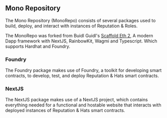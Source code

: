 ## Mono Repository

The Mono Repository (MonoRepo) consists of several packages used to build, deploy, and interact with instances of Reputation & Roles.

The MonoRepo was forked from Buidl Guidl's [Scaffold Eth 2](https://scaffoldeth.io/), A modern Dapp framework with NextJS, RainbowKit, Wagmi and Typescript. Which supports Hardhat and Foundry.

### Foundry
The Foundry package makes use of Foundry, a toolkit for developing smart contracts, to develop, test, and deploy Reputation & Hats smart contracts. 

### NextJS
The NextJS package makes use of a NextJS project, which contains everything needed for a functional and hostable website that interacts with deployed instances of Reputation & Hats smart contracts.
 